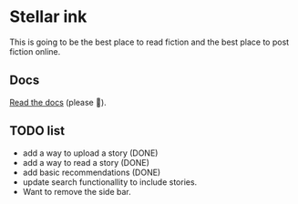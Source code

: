# Stellar ink

This is going to be the best place to read fiction and the best place to post
fiction online.

## Docs

[Read the docs](https://github.com/epicweb-dev/epic-stack/blob/main/docs)
(please 🙏).

## TODO list

- add a way to upload a story (DONE)
- add a way to read a story (DONE)
- add basic recommendations (DONE)
- update search functionallity to include stories.
- Want to remove the side bar.

